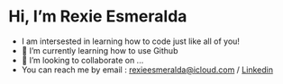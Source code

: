 # Hi, I’m Rexie Esmeralda
- I am intersested in learning how to code just like all of you!
- 🌱 I’m currently learning how to use Github 
- 💞️ I’m looking to collaborate on ...
- You can reach me by email : rexieesmeralda@icloud.com / [Linkedin](https://www.linkedin.com/in/rexieesmeralda/)
  

<!---
esmerexie/esmerexie is a ✨ special ✨ repository because its `README.md` (this file) appears on your GitHub profile.
You can click the Preview link to take a look at your changes.
--->
